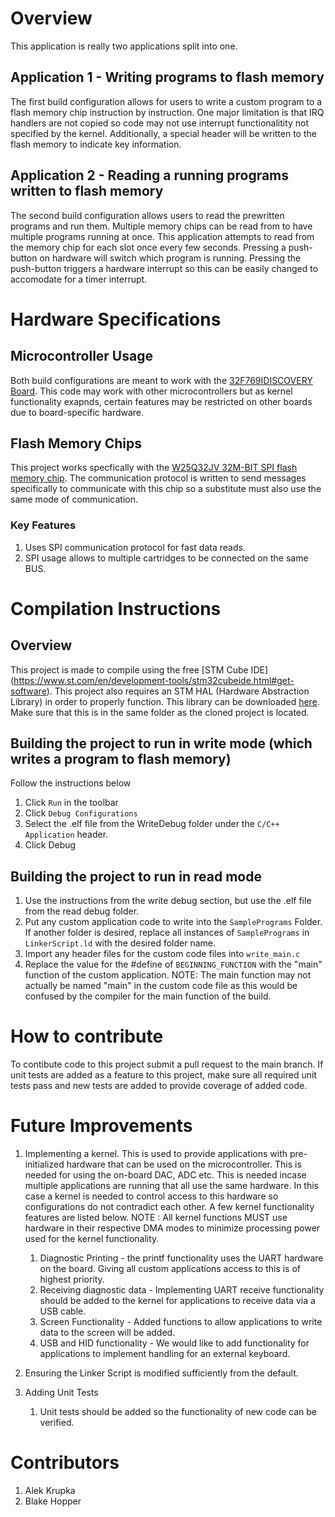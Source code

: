 # Overview

This application is really two applications split into one.

## Application 1 - Writing programs to flash memory

The first build configuration allows for users to write a custom program to a flash memory chip instruction by instruction.  One major limitation is that IRQ handlers are not copied so code may not use interrupt functionalitity not specified by the kernel.  Additionally, a special header will be written to the flash memory to indicate key information.

## Application 2 - Reading a running programs written to flash memory

The second build configuration allows users to read the prewritten programs and run them.  Multiple memory chips can be read from to have multiple programs running at once.  This application attempts to read from the memory chip for each slot once every few seconds.  Pressing a push-button on hardware will switch which program is running. Pressing the push-button triggers a hardware interrupt so this can be easily changed to accomodate for a timer interrupt.

# Hardware Specifications

## Microcontroller Usage

Both build configurations are meant to work with the [32F769IDISCOVERY Board](https://www.st.com/en/evaluation-tools/32f769idiscovery.html#overview).  This code may work with other microcontrollers but as kernel functionality exapnds, certain features may be restricted on other boards due to board-specific hardware.

## Flash Memory Chips

This project works specfically with the [W25Q32JV 32M-BIT SPI flash memory chip](https://mm.digikey.com/Volume0/opasdata/d220001/medias/docus/5059/W25Q32JV_RevI_5-4-21.pdf).  The communication protocol is written to send messages specifically to communicate with this chip so a substitute must also use the same mode of communication.

### Key Features
1. Uses SPI communication protocol for fast data reads.
2. SPI usage allows to multiple cartridges to be connected on the same BUS.

# Compilation Instructions

## Overview 
This project is made to compile using the free [STM Cube IDE] (https://www.st.com/en/development-tools/stm32cubeide.html#get-software).  This project also requires an STM HAL (Hardware Abstraction Library) in order to properly function.  This library can be downloaded [here](https://github.com/STMicroelectronics/STM32CubeF7).  Make sure that this is in the same folder as the cloned project is located.

## Building the project to run in write mode (which writes a program to flash memory)

Follow the instructions below

1. Click ```Run``` in the toolbar
2. Click ```Debug Configurations```
3. Select the .elf file from the WriteDebug folder under the ```C/C++ Application``` header.
4. Click Debug

## Building the project to run in read mode

1. Use the instructions from the write debug section, but use the .elf file from the read debug folder.
2. Put any custom application code to write into the ```SamplePrograms``` Folder.  If another folder is desired, replace all instances of ```SamplePrograms``` in ```LinkerScript.ld``` with the desired folder name.
3. Import any header files for the custom code files into ```write_main.c```
4. Replace the value for the #define of ```BEGINNING_FUNCTION``` with the "main" function of the custom application.  NOTE: The main function may not actually be named "main" in the custom code file as this would be confused by the compiler for the main function of the build.


# How to contribute

To contibute code to this project submit a pull request to the main branch.  If unit tests are added as a feature to this project, make sure all required unit tests pass and new tests are added to provide coverage of added code.

# Future Improvements

1. Implementing a kernel.  This is used to provide applications with pre-initialized hardware that can be used on the microcontroller.  This is needed for using the on-board DAC, ADC etc.  This is needed incase multiple applications are running that all use the same hardware.  In this case a kernel is needed to control access to this hardware so configurations do not contradict each other.  A few kernel functionality features are listed below.  NOTE : All kernel functions MUST use hardware in their respective DMA modes to minimize processing power used for the kernel functionality.
    1. Diagnostic Printing - the printf functionality uses the UART hardware on the board.  Giving all custom applications access to this is of highest priority.
    1. Receiving diagnostic data - Implementing UART receive functionality should be added to the kernel for applications to receive data via a USB cable.
    1. Screen Functionality - Added functions to allow applications to write data to the screen will be added.
    1. USB and HID functionality - We would like to add functionality for applications to implement handling for an external keyboard.

1. Ensuring the Linker Script is modified sufficiently from the default.
1. Adding Unit Tests
    1. Unit tests should be added so the functionality of new code can be verified.

# Contributors

1. Alek Krupka
1. Blake Hopper

